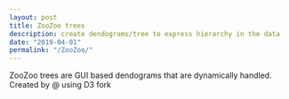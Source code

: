 ```yaml
---
layout: post
title: ZooZoo trees
description: create dendograms/tree to express hierarchy in the data
date: "2019-04-01"
permalink: "/ZooZoo/"
---
```


ZooZoo trees are GUI based dendograms that are dynamically handled.
Created by @ using D3 fork 
